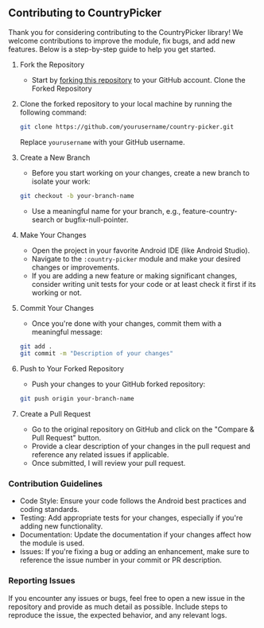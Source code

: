 ## Contributing to CountryPicker

Thank you for considering contributing to the CountryPicker library! We welcome contributions to
improve the module, fix bugs, and add new features. Below is a step-by-step guide to help you get
started.

1. Fork the Repository
    - Start by [forking this repository](https://github.com/waffiqaziz/country-picker-android/fork)
      to your GitHub account.
      Clone the Forked Repository
2. Clone the forked repository to your local machine by running the following command:
   ```bash
   git clone https://github.com/yourusername/country-picker.git
   ```
   Replace `yourusername` with your GitHub username.
3. Create a New Branch
    - Before you start working on your changes, create a new branch to isolate your work:
   ```bash
   git checkout -b your-branch-name
   ```
    - Use a meaningful name for your branch, e.g., feature-country-search or bugfix-null-pointer.
4. Make Your Changes
    - Open the project in your favorite Android IDE (like Android Studio).
    - Navigate to the `:country-picker` module and make your desired changes or improvements.
    - If you are adding a new feature or making significant changes, consider writing unit tests for
      your code or at least check it first if its working or not.
5. Commit Your Changes
    - Once you're done with your changes, commit them with a meaningful message:
   ```bash
   git add .
   git commit -m "Description of your changes"
   ```

6. Push to Your Forked Repository
    - Push your changes to your GitHub forked repository:
   ```bash
   git push origin your-branch-name
   ```
7. Create a Pull Request
    - Go to the original repository on GitHub and click on the "Compare & Pull Request" button.
    - Provide a clear description of your changes in the pull request and reference any related
      issues if applicable.
    - Once submitted, I will review your pull request.

### Contribution Guidelines

- Code Style: Ensure your code follows the Android best practices and coding standards.
- Testing: Add appropriate tests for your changes, especially if you're adding new functionality.
- Documentation: Update the documentation if your changes affect how the module is used.
- Issues: If you're fixing a bug or adding an enhancement, make sure to reference the issue number
  in your commit or PR description.

### Reporting Issues

If you encounter any issues or bugs, feel free to open a new issue in the repository and provide as
much detail as possible. Include steps to reproduce the issue, the expected behavior, and any
relevant logs.